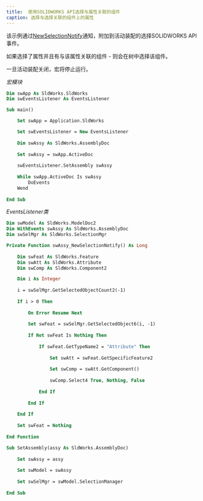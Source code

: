 ```yaml
---
title:  使用SOLIDWORKS API选择与属性关联的组件
caption: 选择与选择关联的组件上的属性
---
```

 该示例通过[NewSelectionNotify](https://help.solidworks.com/2018/english/api/sldworksapi/solidworks.interop.sldworks~solidworks.interop.sldworks.dassemblydocevents_newselectionnotifyeventhandler.html)通知，附加到活动装配的选择SOLIDWORKS API事件。

如果选择了属性并且有与该属性关联的组件 - 则会在树中选择该组件。

一旦活动装配关闭，宏将停止运行。

*宏模块*

~~~ vb
Dim swApp As SldWorks.SldWorks
Dim swEventsListener As EventsListener

Sub main()

    Set swApp = Application.SldWorks

    Set swEventsListener = New EventsListener
        
    Dim swAssy As SldWorks.AssemblyDoc
    
    Set swAssy = swApp.ActiveDoc
    
    swEventsListener.SetAssembly swAssy
    
    While swApp.ActiveDoc Is swAssy
        DoEvents
    Wend
        
End Sub

~~~



*EventsListener类*

~~~ vb
Dim swModel As SldWorks.ModelDoc2
Dim WithEvents swAssy As SldWorks.AssemblyDoc
Dim swSelMgr As SldWorks.SelectionMgr

Private Function swAssy_NewSelectionNotify() As Long
    
    Dim swFeat As SldWorks.Feature
    Dim swAtt As SldWorks.Attribute
    Dim swComp As SldWorks.Component2

    Dim i As Integer
    
    i = swSelMgr.GetSelectedObjectCount2(-1)
    
    If i > 0 Then
        
        On Error Resume Next
        
        Set swFeat = swSelMgr.GetSelectedObject6(i, -1)
        
        If Not swFeat Is Nothing Then
        
            If swFeat.GetTypeName2 = "Attribute" Then
            
                Set swAtt = swFeat.GetSpecificFeature2
            
                Set swComp = swAtt.GetComponent()
            
                swComp.Select4 True, Nothing, False
                
            End If
            
        End If
        
    End If
    
    Set swFeat = Nothing
    
End Function

Sub SetAssembly(assy As SldWorks.AssemblyDoc)
        
    Set swAssy = assy
    
    Set swModel = swAssy
        
    Set swSelMgr = swModel.SelectionManager
       
End Sub


~~~